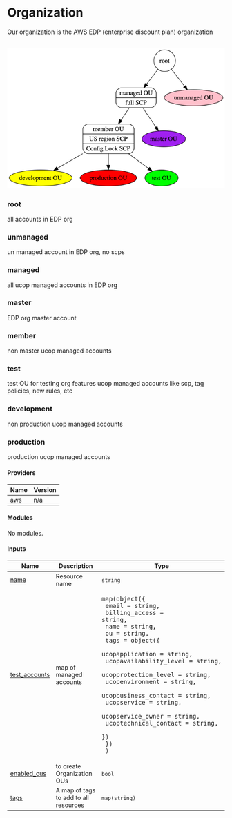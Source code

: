 # Organization
Our organization is the AWS EDP (enterprise discount plan) organization

##  ![Organization Unit Structure](notes/ou-ucop.png)

### root
all accounts in EDP org

### unmanaged
un managed account in EDP org, no scps

### managed
all ucop managed accounts in EDP org

### master
EDP org master account

### member
non master ucop managed accounts

### test
test OU for testing org features ucop managed accounts like scp, tag policies, new rules, etc

### development
non production ucop managed accounts

### production
production ucop managed accounts

#### Providers

| Name | Version |
|------|---------|
| <a name="provider_aws"></a> [aws](#provider_aws) | n/a |

#### Modules

No modules.

#### Inputs

| Name | Description | Type |
|------|-------------|------|
| <a name="input_name"></a> [name](#input_name) | Resource name | `string` |
| <a name="input_test_accounts"></a> [test_accounts](#input_test_accounts) | map of managed accounts | <pre>map(object({<br>    email          = string,<br>    billing_access = string,<br>    name           = string,<br>    ou             = string,<br>    tags = object({<br>      ucopapplication        = string,<br>      ucopavailability_level = string,<br>      ucopprotection_level   = string,<br>      ucopenvironment        = string,<br>      ucopbusiness_contact   = string,<br>      ucopservice            = string,<br>      ucopservice_owner      = string,<br>      ucoptechnical_contact  = string,<br>    })<br>    })<br>  )</pre> |
| <a name="input_enabled_ous"></a> [enabled_ous](#input_enabled_ous) | to create Organization OUs | `bool` |
| <a name="input_tags"></a> [tags](#input_tags) | A map of tags to add to all resources | `map(string)` |
